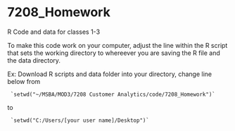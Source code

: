 # 7208_Homework
R Code and data for classes 1-3

To make this code work on your computer, adjust the line within the R script that sets the working directory to whereever you are saving the R file and the data directory.

Ex:
  Download R scripts and data folder into your directory, change line below from
  
     `setwd("~/MSBA/MOD3/7208 Customer Analytics/code/7208_Homework")`
     
to
     
     `setwd("C:/Users/[your user name]/Desktop")`
